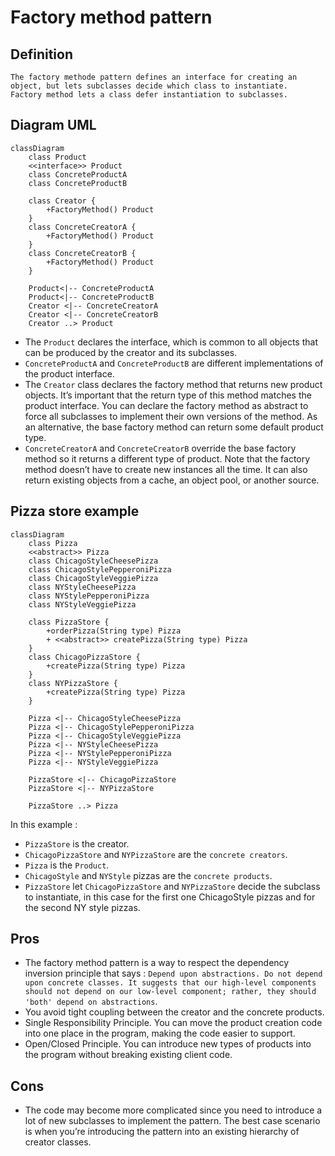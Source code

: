 # Factory method pattern

## Definition

```text
The factory methode pattern defines an interface for creating an object, but lets subclasses decide which class to instantiate.
Factory method lets a class defer instantiation to subclasses.
```

## Diagram UML
```mermaid
classDiagram
    class Product
    <<interface>> Product
    class ConcreteProductA
    class ConcreteProductB
    
    class Creator {
        +FactoryMethod() Product
    }
    class ConcreteCreatorA {
        +FactoryMethod() Product
    }
    class ConcreteCreatorB {
        +FactoryMethod() Product
    }
    
    Product<|-- ConcreteProductA
    Product<|-- ConcreteProductB
    Creator <|-- ConcreteCreatorA
    Creator <|-- ConcreteCreatorB
    Creator ..> Product
```

* The `Product` declares the interface, which is common to all objects that can be produced by the creator and its subclasses.
* `ConcreteProductA` and `ConcreteProductB` are different implementations of the product interface.
* The `Creator` class declares the factory method that returns new product objects. It’s important that the return type of this method matches the product interface.
You can declare the factory method as abstract to force all subclasses to implement their own versions of the method. As an alternative, the base factory method can return some default product type.
* `ConcreteCreatorA` and `ConcreteCreatorB` override the base factory method so it returns a different type of product.
Note that the factory method doesn’t have to create new instances all the time. It can also return existing objects from a cache, an object pool, or another source.

## Pizza store example

```mermaid
classDiagram
    class Pizza
    <<abstract>> Pizza
    class ChicagoStyleCheesePizza
    class ChicagoStylePepperoniPizza
    class ChicagoStyleVeggiePizza
    class NYStyleCheesePizza
    class NYStylePepperoniPizza
    class NYStyleVeggiePizza
    
    class PizzaStore {
        +orderPizza(String type) Pizza
        + <<abstract>> createPizza(String type) Pizza
    }
    class ChicagoPizzaStore {
        +createPizza(String type) Pizza
    }
    class NYPizzaStore {
        +createPizza(String type) Pizza
    }
    
    Pizza <|-- ChicagoStyleCheesePizza
    Pizza <|-- ChicagoStylePepperoniPizza
    Pizza <|-- ChicagoStyleVeggiePizza
    Pizza <|-- NYStyleCheesePizza
    Pizza <|-- NYStylePepperoniPizza
    Pizza <|-- NYStyleVeggiePizza

    PizzaStore <|-- ChicagoPizzaStore
    PizzaStore <|-- NYPizzaStore

    PizzaStore ..> Pizza
```

In this example :
* `PizzaStore` is the creator.
* `ChicagoPizzaStore` and `NYPizzaStore` are the `concrete creators`.
* `Pizza` is the `Product`.
* `ChicagoStyle` and `NYStyle` pizzas are the `concrete products`.
* `PizzaStore` let `ChicagoPizzaStore` and `NYPizzaStore` decide the subclass to instantiate, in this case for the first one ChicagoStyle pizzas and for the second NY style pizzas.

## Pros
* The factory method pattern is a way to respect the dependency inversion principle that says : `Depend upon abstractions. Do not depend upon concrete classes. It suggests that our high-level components should not depend on our low-level component; rather, they should 'both' depend on abstractions`.
* You avoid tight coupling between the creator and the concrete products.
* Single Responsibility Principle. You can move the product creation code into one place in the program, making the code easier to support.
* Open/Closed Principle. You can introduce new types of products into the program without breaking existing client code.

## Cons
*  The code may become more complicated since you need to introduce a lot of new subclasses to implement the pattern. The best case scenario is when you’re introducing the pattern into an existing hierarchy of creator classes.
